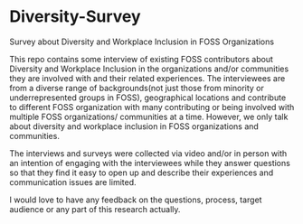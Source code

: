 # Diversity-Survey
Survey about Diversity and Workplace Inclusion in FOSS Organizations

This repo contains some interview of existing FOSS contributors about Diversity and Workplace Inclusion in the organizations and/or communities they are involved with and their related experiences. The interviewees are from a diverse range of backgrounds(not just those from minority  or underrepresented groups in FOSS), geographical locations and contribute to different FOSS organization with many contributing or being involved with multiple FOSS organizations/ communities at a time. However, we only talk about diversity and workplace inclusion in FOSS organizations and communities.

The interviews and surveys were collected via video and/or in person with an intention of engaging with the interviewees while they answer questions so that they find it easy to open up and describe their experiences and communication issues are limited. 

I would love to have any feedback on the questions, process, target audience or any part of this research actually. 
